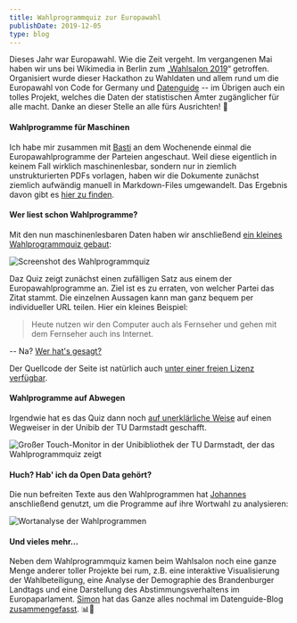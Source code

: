 ```yaml
---
title: Wahlprogrammquiz zur Europawahl
publishDate: 2019-12-05
type: blog
---
```


Dieses Jahr war Europawahl. Wie die Zeit vergeht. Im vergangenen Mai haben wir
uns bei Wikimedia in Berlin zum „[Wahlsalon 2019](https://blog.datengui.de/wahlsalon/)“
getroffen. Organisiert wurde dieser Hackathon zu Wahldaten und allem rund um die
Europawahl von Code for Germany und [Datenguide](https://datengui.de/) -- im
Übrigen auch ein tolles Projekt, welches die Daten der statistischen Ämter
zugänglicher für alle macht. Danke an dieser Stelle an alle fürs Ausrichten! 🙏

#### Wahlprogramme für Maschinen

Ich habe mir zusammen mit [Basti](https://twitter.com/Basti_Schr) an dem Wochenende
einmal die Europawahlprogramme der Parteien angeschaut. Weil diese eigentlich in
keinem Fall wirklich maschinenlesbar, sondern nur in ziemlich unstrukturierten PDFs
vorlagen, haben wir die Dokumente zunächst ziemlich aufwändig manuell in Markdown-Files
umgewandelt. Das Ergebnis davon gibt es [hier zu finden](https://github.com/basti-schr/eu-wahlprogramme).

#### Wer liest schon Wahlprogramme?

Mit den nun maschinenlesbaren Daten haben wir anschließend [ein kleines
Wahlprogrammquiz gebaut](https://twitter.com/marcoh___/status/1128318087852429313):

![Screenshot des Wahlprogrammquiz](/advent19/05_wahlprogrammquiz.jpg)

Daz Quiz zeigt zunächst einen zufälligen Satz aus einem der Europawahlprogramme an.
Ziel ist es zu erraten, von welcher Partei das Zitat stammt. Die einzelnen Aussagen
kann man ganz bequem per individueller URL teilen. Hier ein kleines Beispiel:

> Heute nutzen wir den Computer auch als Fernseher und gehen mit dem Fernseher auch ins Internet.

-- Na? [Wer hat's gesagt?](https://wahlprogrammquiz.de/#MzQwLDEsY2R1)

Der Quellcode der Seite ist natürlich auch [unter einer freien Lizenz verfügbar](https://github.com/codedust/wahlsalon19-werhatsgesagt).

#### Wahlprogramme auf Abwegen

Irgendwie hat es das Quiz dann noch [auf unerklärliche Weise](https://twitter.com/marcoh___/status/1130465163587538944)
auf einen Wegweiser in der Unibib der TU Darmstadt geschafft.

![Großer Touch-Monitor in der Unibibliothek der TU Darmstadt, der das Wahlprogrammquiz zeigt](/advent19/05_wahlprogrammquiz_tud.jpg)

#### Huch? Hab' ich da Open Data gehört?

Die nun befreiten Texte aus den Wahlprogrammen hat [Johannes](https://twitter.com/fil_ter)
anschließend genutzt, um die Programme auf ihre Wortwahl zu analysieren:

![Wortanalyse der Wahlprogrammen](/advent19/05_analyse_wahlprogramme.jpg)

#### Und vieles mehr...

Neben dem Wahlprogrammquiz kamen beim Wahlsalon noch eine ganze Menge anderer
toller Projekte bei rum, z.B. eine interaktive Visualisierung der Wahlbeteiligung,
eine Analyse der Demographie des Brandenburger Landtags und eine Darstellung des
Abstimmungsverhaltens im Europaparlament. [Simon](https://twitter.com/sjockers)
hat das Ganze alles nochmal im Datenguide-Blog [zusammengefasst](https://blog.datengui.de/posts/2019/wahlsalon/). 📊🥳
